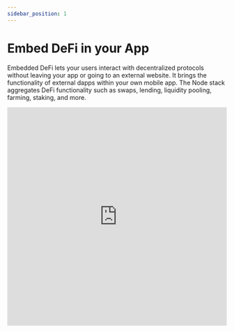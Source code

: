 ```yaml
---
sidebar_position: 1
---
```



# Embed DeFi in your App

Embedded DeFi lets your users interact with decentralized protocols without leaving your app or going to an external website. It brings the functionality of external dapps within your own mobile app. The Node stack aggregates DeFi functionality such as swaps, lending, liquidity pooling, farming, staking, and more.


<iframe src="https://www.youtube.com/embed/w_cC1bBTR-Q" frameborder="0" allowfullscreen width="100%" height="500px"></iframe>

